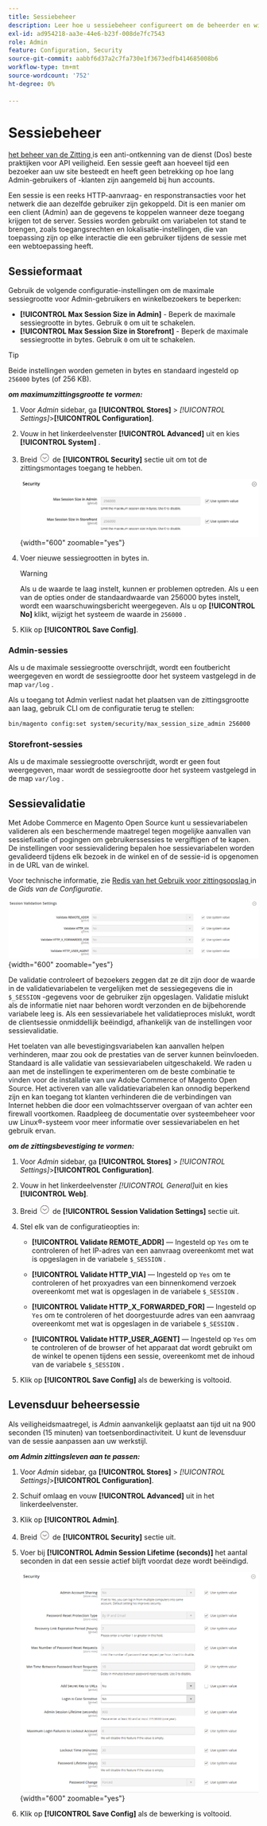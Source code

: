 ```yaml
---
title: Sessiebeheer
description: Leer hoe u sessiebeheer configureert om de beheerder en winkel te beveiligen.
exl-id: ad954218-aa3e-44e6-b23f-008de7fc7543
role: Admin
feature: Configuration, Security
source-git-commit: aabbf6d37a2c7fa730e1f3673edfb414685008b6
workflow-type: tm+mt
source-wordcount: '752'
ht-degree: 0%

---
```


# Sessiebeheer

[ het beheer van de Zitting ](https://cheatsheetseries.owasp.org/cheatsheets/Session_Management_Cheat_Sheet.html) is een anti-ontkenning van de dienst (Dos) beste praktijken voor API veiligheid. Een sessie geeft aan hoeveel tijd een bezoeker aan uw site besteedt en heeft geen betrekking op hoe lang Admin-gebruikers of -klanten zijn aangemeld bij hun accounts.

Een sessie is een reeks HTTP-aanvraag- en responstransacties voor het netwerk die aan dezelfde gebruiker zijn gekoppeld. Dit is een manier om een client (Admin) aan de gegevens te koppelen wanneer deze toegang krijgen tot de server. Sessies worden gebruikt om variabelen tot stand te brengen, zoals toegangsrechten en lokalisatie-instellingen, die van toepassing zijn op elke interactie die een gebruiker tijdens de sessie met een webtoepassing heeft.

## Sessieformaat

Gebruik de volgende configuratie-instellingen om de maximale sessiegrootte voor Admin-gebruikers en winkelbezoekers te beperken:

- **[!UICONTROL Max Session Size in Admin]** - Beperk de maximale sessiegrootte in bytes. Gebruik `0` om uit te schakelen.
- **[!UICONTROL Max Session Size in Storefront]** - Beperk de maximale sessiegrootte in bytes. Gebruik `0` om uit te schakelen.

>[!TIP]
>
>Beide instellingen worden gemeten in bytes en standaard ingesteld op `256000` bytes (of 256 KB).

**_om maximumzittingsgrootte te vormen:_**

1. Voor _Admin_ sidebar, ga **[!UICONTROL Stores]** > _[!UICONTROL Settings]_>**[!UICONTROL Configuration]**.

1. Vouw in het linkerdeelvenster **[!UICONTROL Advanced]** uit en kies **[!UICONTROL System]** .

1. Breid ![ selecteur van de Uitbreiding ](../assets/icon-display-expand.png) de **[!UICONTROL Security]** sectie uit om tot de zittingsmontages toegang te hebben.

   ![ montages van de Zitting ](../configuration-reference/advanced/assets/system-security.png){width="600" zoomable="yes"}

1. Voer nieuwe sessiegrootten in bytes in.

   >[!WARNING]
   >
   >Als u de waarde te laag instelt, kunnen er problemen optreden. Als u een van de opties onder de standaardwaarde van 256000 bytes instelt, wordt een waarschuwingsbericht weergegeven. Als u op **[!UICONTROL No]** klikt, wijzigt het systeem de waarde in `256000` .

1. Klik op **[!UICONTROL Save Config]**.

### Admin-sessies

Als u de maximale sessiegrootte overschrijdt, wordt een foutbericht weergegeven en wordt de sessiegrootte door het systeem vastgelegd in de map `var/log` .

Als u toegang tot Admin verliest nadat het plaatsen van de zittingsgrootte aan laag, gebruik CLI om de configuratie terug te stellen:

```bash
bin/magento config:set system/security/max_session_size_admin 256000
```

### Storefront-sessies

Als u de maximale sessiegrootte overschrijdt, wordt er geen fout weergegeven, maar wordt de sessiegrootte door het systeem vastgelegd in de map `var/log` .

## Sessievalidatie

Met Adobe Commerce en Magento Open Source kunt u sessievariabelen valideren als een beschermende maatregel tegen mogelijke aanvallen van sessiefixatie of pogingen om gebruikerssessies te vergiftigen of te kapen. De instellingen voor sessievalidering bepalen hoe sessievariabelen worden gevalideerd tijdens elk bezoek in de winkel en of de sessie-id is opgenomen in de URL van de winkel.

Voor technische informatie, zie [ Redis van het Gebruik voor zittingsopslag ](https://experienceleague.adobe.com/docs/commerce-operations/configuration-guide/cache/redis/redis-session.html) in de _Gids van de Configuratie_.

![ Algemene configuratie - de zittingsbevestiging van het Web ](../configuration-reference/general/assets/web-session-validation-settings.png){width="600" zoomable="yes"}

De validatie controleert of bezoekers zeggen dat ze dit zijn door de waarde in de validatievariabelen te vergelijken met de sessiegegevens die in `$_SESSION` -gegevens voor de gebruiker zijn opgeslagen. Validatie mislukt als de informatie niet naar behoren wordt verzonden en de bijbehorende variabele leeg is. Als een sessievariabele het validatieproces mislukt, wordt de clientsessie onmiddellijk beëindigd, afhankelijk van de instellingen voor sessievalidatie.

Het toelaten van alle bevestigingsvariabelen kan aanvallen helpen verhinderen, maar zou ook de prestaties van de server kunnen beïnvloeden. Standaard is alle validatie van sessievariabelen uitgeschakeld. We raden u aan met de instellingen te experimenteren om de beste combinatie te vinden voor de installatie van uw Adobe Commerce of Magento Open Source. Het activeren van alle validatievariabelen kan onnodig beperkend zijn en kan toegang tot klanten verhinderen die de verbindingen van Internet hebben die door een volmachtsserver overgaan of van achter een firewall voortkomen. Raadpleeg de documentatie over systeembeheer voor uw Linux®-systeem voor meer informatie over sessievariabelen en het gebruik ervan.

**_om de zittingsbevestiging te vormen:_**

1. Voor _Admin_ sidebar, ga **[!UICONTROL Stores]** > _[!UICONTROL Settings]_>**[!UICONTROL Configuration]**.

1. Vouw in het linkerdeelvenster _[!UICONTROL General]_&#x200B;uit en kies **[!UICONTROL Web]**.

1. Breid ![ selecteur van de Uitbreiding ](../assets/icon-display-expand.png) de **[!UICONTROL Session Validation Settings]** sectie uit.

1. Stel elk van de configuratieopties in:

   - **[!UICONTROL Validate REMOTE_ADDR]** — Ingesteld op `Yes` om te controleren of het IP-adres van een aanvraag overeenkomt met wat is opgeslagen in de variabele `$_SESSION` .

   - **[!UICONTROL Validate HTTP_VIA]** — Ingesteld op `Yes` om te controleren of het proxyadres van een binnenkomend verzoek overeenkomt met wat is opgeslagen in de variabele `$_SESSION` .

   - **[!UICONTROL Validate HTTP_X_FORWARDED_FOR]** — Ingesteld op `Yes` om te controleren of het doorgestuurde adres van een aanvraag overeenkomt met wat is opgeslagen in de variabele `$_SESSION` .

   - **[!UICONTROL Validate HTTP_USER_AGENT]** — Ingesteld op `Yes` om te controleren of de browser of het apparaat dat wordt gebruikt om de winkel te openen tijdens een sessie, overeenkomt met de inhoud van de variabele `$_SESSION` .

1. Klik op **[!UICONTROL Save Config]** als de bewerking is voltooid.

## Levensduur beheersessie

Als veiligheidsmaatregel, is _Admin_ aanvankelijk geplaatst aan tijd uit na 900 seconden (15 minuten) van toetsenbordinactiviteit. U kunt de levensduur van de sessie aanpassen aan uw werkstijl.

**_om Admin zittingsleven aan te passen:_**

1. Voor _Admin_ sidebar, ga **[!UICONTROL Stores]** > _[!UICONTROL Settings]_>**[!UICONTROL Configuration]**.

1. Schuif omlaag en vouw **[!UICONTROL Advanced]** uit in het linkerdeelvenster.

1. Klik op **[!UICONTROL Admin]**.

1. Breid ![ selecteur van de Uitbreiding ](../assets/icon-display-expand.png) de **[!UICONTROL Security]** sectie uit.

1. Voer bij **[!UICONTROL Admin Session Lifetime (seconds)]** het aantal seconden in dat een sessie actief blijft voordat deze wordt beëindigd.

   ![ Geavanceerde configuratie - de veiligheidsmontages van Admin ](../configuration-reference/advanced/assets/admin-security.png){width="600" zoomable="yes"}

1. Klik op **[!UICONTROL Save Config]** als de bewerking is voltooid.
